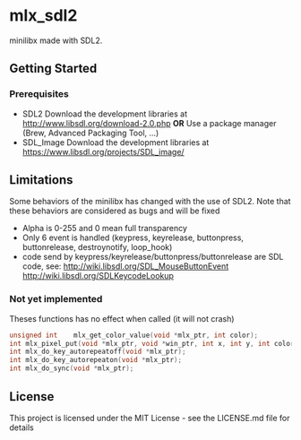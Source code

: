 # mlx_sdl2
minilibx made with SDL2.
## Getting Started
### Prerequisites
 * SDL2
Download the development libraries at http://www.libsdl.org/download-2.0.php
**OR**
Use a package manager (Brew, Advanced Packaging Tool, ...)
 * SDL_Image
 Download the development libraries at https://www.libsdl.org/projects/SDL_image/

## Limitations
Some behaviors of the minilibx has changed with the use of SDL2. Note that these behaviors are considered as bugs and will be fixed
 - Alpha is 0-255 and 0 mean full transparency
 - Only 6 event is handled (keypress, keyrelease, buttonpress, buttonrelease, destroynotify, loop_hook)
 - code send by keypress/keyrelease/buttonpress/buttonrelease are SDL code,
 see:
 http://wiki.libsdl.org/SDL_MouseButtonEvent
 http://wiki.libsdl.org/SDLKeycodeLookup
### Not yet implemented
Theses functions has no effect when called (it will not crash)
```c
unsigned int	mlx_get_color_value(void *mlx_ptr, int color);
int	mlx_pixel_put(void *mlx_ptr, void *win_ptr, int x, int y, int color);
int	mlx_do_key_autorepeatoff(void *mlx_ptr);
int	mlx_do_key_autorepeaton(void *mlx_ptr);
int	mlx_do_sync(void *mlx_ptr);
```
## License
This project is licensed under the MIT License - see the LICENSE.md file for details
